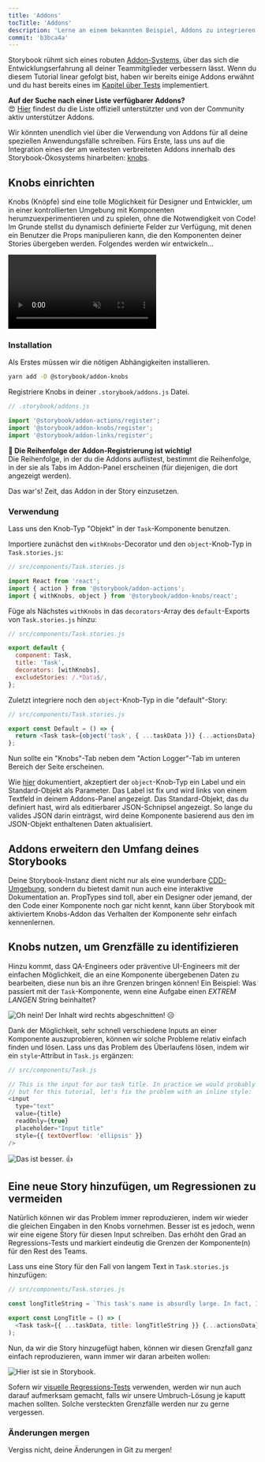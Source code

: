 ```yaml
---
title: 'Addons'
tocTitle: 'Addons'
description: 'Lerne an einem bekannten Beispiel, Addons zu integrieren und zu nutzen'
commit: 'b3bca4a'
---
```


Storybook rühmt sich eines robuten [Addon-Systems](https://storybook.js.org/addons/introduction/), über das sich die Entwicklungserfahrung all deiner Teammitglieder verbessern lässt. Wenn du diesem Tutorial linear gefolgt bist, haben wir bereits einige Addons erwähnt und du hast bereits eines im [Kapitel über Tests](/react/de/test/) implementiert.

<div class="aside">
<strong>Auf der Suche nach einer Liste verfügbarer Addons?</strong>
<br/>
😍 <a href="https://storybook.js.org/addons/addon-gallery/">Hier</a> findest du die Liste offiziell unterstützter und von der Community aktiv unterstützer Addons.
</div>

Wir könnten unendlich viel über die Verwendung von Addons für all deine speziellen Anwendungsfälle schreiben. Fürs Erste, lass uns auf die Integration eines der am weitesten verbreiteten Addons innerhalb des Storybook-Ökosystems hinarbeiten: [knobs](https://github.com/storybooks/storybook/tree/master/addons/knobs).

## Knobs einrichten

Knobs (Knöpfe) sind eine tolle Möglichkeit für Designer und Entwickler, um in einer kontrollierten Umgebung mit Komponenten herumzuexperimentieren und zu spielen, ohne die Notwendigkeit von Code! Im Grunde stellst du dynamisch definierte Felder zur Verfügung, mit denen ein Benutzer die Props manipulieren kann, die den Komponenten deiner Stories übergeben werden. Folgendes werden wir entwickeln...

<video autoPlay muted playsInline loop>
  <source
    src="/intro-to-storybook/addon-knobs-demo.mp4"
    type="video/mp4"
  />
</video>

### Installation

Als Erstes müssen wir die nötigen Abhängigkeiten installieren.

```bash
yarn add -D @storybook/addon-knobs
```

Registriere Knobs in deiner `.storybook/addons.js` Datei.

```javascript
// .storybook/addons.js

import '@storybook/addon-actions/register';
import '@storybook/addon-knobs/register';
import '@storybook/addon-links/register';
```

<div class="aside">
<strong>📝 Die Reihenfolge der Addon-Registrierung ist wichtig!</strong>
<br/>
Die Reihenfolge, in der du die Addons auflistest, bestimmt die Reihenfolge, in der sie als Tabs im Addon-Panel erscheinen (für diejenigen, die dort angezeigt werden).
</div>

Das war's! Zeit, das Addon in der Story einzusetzen.

### Verwendung

Lass uns den Knob-Typ "Objekt" in der `Task`-Komponente benutzen.

Importiere zunächst den `withKnobs`-Decorator und den `object`-Knob-Typ in `Task.stories.js`:

```javascript
// src/components/Task.stories.js

import React from 'react';
import { action } from '@storybook/addon-actions';
import { withKnobs, object } from '@storybook/addon-knobs/react';
```

Füge als Nächstes `withKnobs` in das `decorators`-Array des `default`-Exports von `Task.stories.js` hinzu:

```javascript
// src/components/Task.stories.js

export default {
  component: Task,
  title: 'Task',
  decorators: [withKnobs],
  excludeStories: /.*Data$/,
};
```

Zuletzt integriere noch den `object`-Knob-Typ in die "default"-Story:

```javascript
// src/components/Task.stories.js

export const Default = () => {
  return <Task task={object('task', { ...taskData })} {...actionsData} />;
};
```

Nun sollte ein "Knobs"-Tab neben dem "Action Logger"-Tab im unteren Bereich der Seite erscheinen.

Wie [hier](https://github.com/storybooks/storybook/tree/master/addons/knobs#object) dokumentiert, akzeptiert der `object`-Knob-Typ ein Label und ein Standard-Objekt als Parameter. Das Label ist fix und wird links von einem Textfeld in deinem Addons-Panel angezeigt. Das Standard-Objekt, das du definiert hast, wird als editierbarer JSON-Schnipsel angezeigt. So lange du valides JSON darin einträgst, wird deine Komponente basierend aus den im JSON-Objekt enthaltenen Daten aktualisiert.

## Addons erweitern den Umfang deines Storybooks

Deine Storybook-Instanz dient nicht nur als eine wunderbare [CDD-Umgebung](https://www.componentdriven.org/), sondern du bietest damit nun auch eine interaktive Dokumentation an. PropTypes sind toll, aber ein Designer oder jemand, der den Code einer Komponente noch gar nicht kennt, kann über Storybook mit aktiviertem Knobs-Addon das Verhalten der Komponente sehr einfach kennenlernen.

## Knobs nutzen, um Grenzfälle zu identifizieren

Hinzu kommt, dass QA-Engineers oder präventive UI-Engineers mit der einfachen Möglichkeit, die an eine Komponente übergebenen Daten zu bearbeiten, diese nun bis an ihre Grenzen bringen können! Ein Beispiel: Was passiert mit der `Task`-Komponente, wenn eine Aufgabe einen _EXTREM LANGEN_ String beinhaltet?

![Oh nein! Der Inhalt wird rechts abgeschnitten!](/intro-to-storybook/addon-knobs-demo-edge-case.png) 😥

Dank der Möglichkeit, sehr schnell verschiedene Inputs an einer Komponente auszuprobieren, können wir solche Probleme relativ einfach finden und lösen. Lass uns das Problem des Überlaufens lösen, indem wir ein `style`-Attribut in `Task.js` ergänzen:

```javascript
// src/components/Task.js

// This is the input for our task title. In practice we would probably update the styles for this element
// but for this tutorial, let's fix the problem with an inline style:
<input
  type="text"
  value={title}
  readOnly={true}
  placeholder="Input title"
  style={{ textOverflow: 'ellipsis' }}
/>
```

![Das ist besser.](/intro-to-storybook/addon-knobs-demo-edge-case-resolved.png) 👍

## Eine neue Story hinzufügen, um Regressionen zu vermeiden

Natürlich können wir das Problem immer reproduzieren, indem wir wieder die gleichen Eingaben in den Knobs vornehmen. Besser ist es jedoch, wenn wir eine eigene Story für diesen Input schreiben. Das erhöht den Grad an Regressions-Tests und markiert eindeutig die Grenzen der Komponente(n) für den Rest des Teams.

Lass uns eine Story für den Fall von langem Text in `Task.stories.js` hinzufügen:

```javascript
// src/components/Task.stories.js

const longTitleString = `This task's name is absurdly large. In fact, I think if I keep going I might end up with content overflow. What will happen? The star that represents a pinned task could have text overlapping. The text could cut-off abruptly when it reaches the star. I hope not!`;

export const LongTitle = () => (
  <Task task={{ ...taskData, title: longTitleString }} {...actionsData} />
);
```

Nun, da wir die Story hinzugefügt haben, können wir diesen Grenzfall ganz einfach reproduzieren, wann immer wir daran arbeiten wollen:

![Hier ist sie in Storybook.](/intro-to-storybook/addon-knobs-demo-edge-case-in-storybook.png)

Sofern wir [visuelle Regressions-Tests](/react/de/test/) verwenden, werden wir nun auch darauf aufmerksam gemacht, falls wir unsere Umbruch-Lösung je kaputt machen sollten. Solche versteckten Grenzfälle werden nur zu gerne vergessen.

### Änderungen mergen

Vergiss nicht, deine Änderungen in Git zu mergen!

<!-- this is commented based on the restructuring that was introduced with pr 341. Once 6.0 lands this needs to be added back based on controls.-->

<!--
## Addons mit dem Team teilen

Knobs ist eine schöne Möglichkeit für Nicht-Entwickler mit deinen Komponenten und Stories herumzuspielen. Es könnte ihnen aber Schwierigkeiten bereiten, das Storybook auf ihren lokalen Rechnern zu starten. Aus diesem Grund kann es hilfreich sein, dein Storybook online zu deployen. Im nächsten Kapitel machen wir genau das! -->
